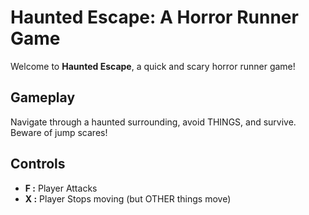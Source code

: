 # Haunted Escape: A Horror Runner Game

Welcome to **Haunted Escape**, a quick and scary horror runner game!

## Gameplay
Navigate through a haunted surrounding, avoid THINGS, and survive. Beware of jump scares!

## Controls
- **F :** Player Attacks
- **X :** Player Stops moving (but OTHER things move)
